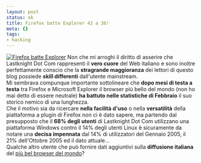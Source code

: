 ```yaml
--- 
layout: post
status: ok
title: Firefox batte Explorer 42 a 36!
meta: {}
tags: 
- hacking
---
```

[![Firefox batte Explorer](http://fast.mgpf.it/thumb-20060214_firefox.gif)](http://fast.mgpf.it/20060214_firefox.gif)
Non che mi arroghi il diritto di asserire che Lastknight Dot Com rappresenti il **vero cuore** del Web italiano e sono inoltre perfettamente conscio che la **stragrande maggioranza** dei lettori di questo blog possiede **skill differenti** dall'utente mainstream.  
Mi sembrava compunque importante sottolineare che **dopo mesi di testa a testa** tra Firefox e Microsoft Explorer il browser più bello del mondo (non ho mai detto di essere neutrale) **ha battuto nelle statistiche di Febbraio** il suo storico nemico di una lunghezza.  
Che il motivo sia da ricercare **nella facilità d'uso** o nella **versatilità** della piattaforma a plugin di Firefox non ci è dato sapere, ma partendo dal presupposto che il **68% degli utenti** di Lastknight Dot Com utilizzano una piattaforma Windows contro il 14% degli utenti Linux è sicuramente da notare una **decisa impennata** dal 14% di utilizzatori del Gennaio 2005, il 21% dell'Ottobre 2005 ed il dato attuale...  
Qualche altro utente che può fornire dati aggiuntivi sulla **diffusione italiana** del [più bel browser del mondo](http://www.spreadfirefox.com/?q=affiliates&id=24415&t=73)? 
